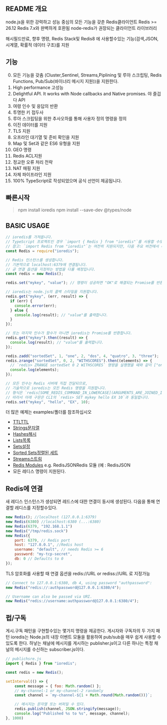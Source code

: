 ## README 개요
node.js을 위한 강력하고 성능 중심의 모든 기능을 갖춘 Redis클라이언트
Redis >= 26.12 Redis 7.x와 완벽하게 호환됨
node-redis가 권장되는 클라이언트 라이브러리

해시필드만료, 향후 명령, Redis Stack및 Redis8 에 사용할수있는 기능(검색,JSON,시계열, 확률적 데이터 구조)를 지원

## 기능
0. 모든 기능을 갖춤 (Cluster,Sentinel, Streams,Piplining 및 루아 스크립팅, Redis Functions, Pub/Sub(바이너리 메시지 지원))을 지원한다.
1. High performance 고성능
2. Delightful API. It works with Node callbacks and Native promises. 야 즐겁다 API
3. 여령 인수 및 응답의 반환
4. 투명한 키 접두사
5. 루아 스크립팅을 위한 추사오하를 통해 사용자 정의 명령을 정의
6. 이진 데이터를 지원
7. TLS 지원
8. 오프라인 대기열 및 준비 확인을 지원
9. Map 및 Set과 같은 ES6 유형을 지원
10. GEO 명령
11. Redis ACL지원
12. 정교한 오류 처리 전략
13. NAT 매핑 지원
14. 자체 파이프라인 지원
15. 100% TypeScript로 작성되었으며 공식 선언이 제공됩니다.

## 빠른시작
> npm install ioredis
> npm install --save-dev @types/node

## BASIC USAGE
```js
// ioredis를 가져옵니다.
// TypeScript 프로젝트인 경우 `import { Redis } from "ioredis"`를 사용할 수도 있습니다.
// 참고: `import Redis from "ioredis"`는 여전히 지원되지만, 다음 주요 버전에서 더 이상 사용되지 않을 것입니다.
const Redis = require("ioredis");

// Redis 인스턴스를 생성합니다.
// 기본적으로 localhost:6379에 연결됩니다.
// 곧 연결 옵션을 지정하는 방법을 다룰 예정입니다.
const redis = new Redis();

redis.set("mykey", "value"); // 명령이 성공하면 "OK"로 해결되는 Promise를 반환합니다.

// ioredis는 node.js의 콜백 스타일을 지원합니다.
redis.get("mykey", (err, result) => {
  if (err) {
    console.error(err);
  } else {
    console.log(result); // "value"를 출력합니다.
  }
});

// 또는 마지막 인수가 함수가 아니면 ioredis는 Promise를 반환합니다.
redis.get("mykey").then((result) => {
  console.log(result); // "value"를 출력합니다.
});

redis.zadd("sortedSet", 1, "one", 2, "dos", 4, "quatro", 3, "three");
redis.zrange("sortedSet", 0, 2, "WITHSCORES").then((elements) => {
  // `redis> ZRANGE sortedSet 0 2 WITHSCORES` 명령을 실행했을 때와 같이 ["one", "1", "dos", "2", "three", "3"]이 반환됩니다.
  console.log(elements);
});

// 모든 인수는 Redis 서버에 직접 전달되므로,
// 기술적으로 ioredis는 모든 Redis 명령을 지원합니다.
// 형식은 `redis[SOME_REDIS_COMMAND_IN_LOWERCASE](ARGUMENTS_ARE_JOINED_INTO_COMMAND_STRING)`입니다.
// 따라서 아래 구문은 CLI의 `redis> SET mykey hello EX 10`과 동일합니다.
redis.set("mykey", "hello", "EX", 10);
```

더 많은 예제는 examples/폴더를 참조하십시오
- [TTLTTL](https://github.com/redis/ioredis/blob/main/examples/ttl.js)
- [Strings문자열](https://github.com/redis/ioredis/blob/main/examples/string.js)
- [Hashes해시](https://github.com/redis/ioredis/blob/main/examples/hash.js)
- [Lists목록](https://github.com/redis/ioredis/blob/main/examples/list.js)
- [Sets설정](https://github.com/redis/ioredis/blob/main/examples/set.js)
- [Sorted Sets정렬된 세트](https://github.com/redis/ioredis/blob/main/examples/zset.js)
- [Streams스트림](https://github.com/redis/ioredis/blob/main/examples/stream.js)
- [Redis Modules](https://github.com/redis/ioredis/blob/main/examples/module.js) e.g. RedisJSONRedis 모듈 (예 : RedisJSON
- 모든 레디스 명령이 지원된다.

## Redis에 연결
새 레디스 인스턴스가 생성되면
레드스에 대한 연결이 동시에 생성된다.
다음을 통해 연결할 레디스를 지정할수있다.
```js
new Redis(); //localhost (127.0.0.1:6379)
new Redis(6380) //localhost:6380 (...:6380)
new Redis(6379, "192.168.1.1")
new Redis("/tmp/redis.sock")
new Redis({
	port: 6379, // Redis port
	host: "127.0.0.1", //Redis host
	username: "default", // needs Redis >= 6
	password: "my-tcp-secret",
	db: 0 // Defaults to 0
});
```
TLS 암호화를 사용할 때 연결 옵션을 redis://URL or rediss://URL 로 지정가능
```js
// Connect to 127.0.0.1:6380, db 4, using password "authpassword":
new Redis("redis://:authpassword@127.0.0.1:6380/4");

// Username can also be passed via URI.
new Redis("redis://username:authpassword@127.0.0.1:6380/4");
```

## 펍/구독
게시.구독 패턴을 구현할수있는 몇가지 명령을 제공한다.
게시자와 구독자의 두 가지 패턴
ioredis는 Node.js의 내장 이벤트 모듈을 활용하여 pub/sub을 매우 쉽게 사용할 수 있도록 한다. 하낳는 채널에 메시지를 게시하는 publisher.js이고 다른 하나는 특정 채널의 메시지를 수신하는 subscriber.js이다.
```js
// publichsre.js
import { Redis } from "ioredis";

const redis = new Redis();

setInterval(() => {
	const message = { foo: Math.random() };
	// my-channel-1 or my-channel-2 randomly
	const channel = `my-channel-${1 + Math.round(Math.random())}`;

	// 메시지는 문자열 또는 버퍼일 수 있다.
	redis.publish(channel, JSON.stringify(message));
	console.log("Published %s to %s", message, channel);
}, 1000)
```